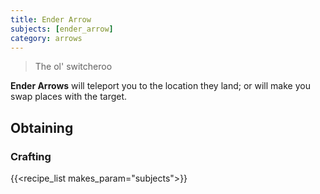 ```yaml
---
title: Ender Arrow
subjects: [ender_arrow]
category: arrows
---
```

> The ol' switcheroo

**Ender Arrows** will teleport you to the location they land; or will make you
swap places with the target.

Obtaining
---------

### Crafting

{{<recipe_list makes_param="subjects">}}